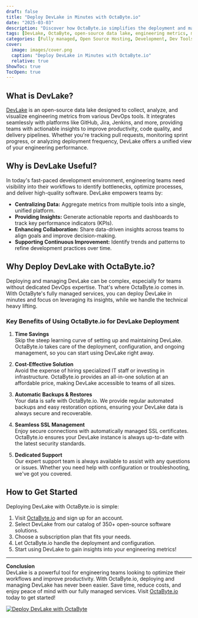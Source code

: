 ```yaml
---
draft: false
title: "Deploy DevLake in Minutes with OctaByte.io"
date: "2025-03-03"
description: "Discover how OctaByte.io simplifies the deployment and management of DevLake, an open-source data lake for engineering metrics. Save time, reduce costs, and enjoy seamless integration with OctaByte's fully managed services."
tags: [DevLake, OctaByte, open-source data lake, engineering metrics, managed services, DevOps tools, data visualization, automated backups, SSL management, cost-effective solutions]
categories: [Fully managed, Open Source Hosting, Development, Dev Tools]
cover:
  image: images/cover.png
  caption: "Deploy DevLake in Minutes with OctaByte.io"
  relative: true
ShowToc: true
TocOpen: true
---
```



## What is DevLake?

[DevLake](https://devlake.apache.org/) is an open-source data lake designed to collect, analyze, and visualize engineering metrics from various DevOps tools. It integrates seamlessly with platforms like GitHub, Jira, Jenkins, and more, providing teams with actionable insights to improve productivity, code quality, and delivery pipelines. Whether you're tracking pull requests, monitoring sprint progress, or analyzing deployment frequency, DevLake offers a unified view of your engineering performance.

## Why is DevLake Useful?

In today's fast-paced development environment, engineering teams need visibility into their workflows to identify bottlenecks, optimize processes, and deliver high-quality software. DevLake empowers teams by:

- **Centralizing Data:** Aggregate metrics from multiple tools into a single, unified platform.
- **Providing Insights:** Generate actionable reports and dashboards to track key performance indicators (KPIs).
- **Enhancing Collaboration:** Share data-driven insights across teams to align goals and improve decision-making.
- **Supporting Continuous Improvement:** Identify trends and patterns to refine development practices over time.

## Why Deploy DevLake with OctaByte.io?

Deploying and managing DevLake can be complex, especially for teams without dedicated DevOps expertise. That's where OctaByte.io comes in. With OctaByte's fully managed services, you can deploy DevLake in minutes and focus on leveraging its insights, while we handle the technical heavy lifting.

### Key Benefits of Using OctaByte.io for DevLake Deployment

1. **Time Savings**  
   Skip the steep learning curve of setting up and maintaining DevLake. OctaByte.io takes care of the deployment, configuration, and ongoing management, so you can start using DevLake right away.

2. **Cost-Effective Solution**  
   Avoid the expense of hiring specialized IT staff or investing in infrastructure. OctaByte.io provides an all-in-one solution at an affordable price, making DevLake accessible to teams of all sizes.

3. **Automatic Backups & Restores**  
   Your data is safe with OctaByte.io. We provide regular automated backups and easy restoration options, ensuring your DevLake data is always secure and recoverable.

4. **Seamless SSL Management**  
   Enjoy secure connections with automatically managed SSL certificates. OctaByte.io ensures your DevLake instance is always up-to-date with the latest security standards.

5. **Dedicated Support**  
   Our expert support team is always available to assist with any questions or issues. Whether you need help with configuration or troubleshooting, we've got you covered.

## How to Get Started

Deploying DevLake with OctaByte.io is simple:

1. Visit [OctaByte.io](https://octabyte.io) and sign up for an account.
2. Select DevLake from our catalog of 350+ open-source software solutions.
3. Choose a subscription plan that fits your needs.
4. Let OctaByte.io handle the deployment and configuration.
5. Start using DevLake to gain insights into your engineering metrics!

---

**Conclusion**  
DevLake is a powerful tool for engineering teams looking to optimize their workflows and improve productivity. With OctaByte.io, deploying and managing DevLake has never been easier. Save time, reduce costs, and enjoy peace of mind with our fully managed services. Visit [OctaByte.io](https://octabyte.io) today to get started!

[![Deploy DevLake with OctaByte](/images/deploy-on-octabyte.png)](https://octabyte.io/fully-managed-open-source-services/development/dev-tools/devlake)